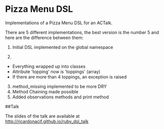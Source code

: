 Pizza Menu DSL
=========

Implementations of a Pizza Menu DSL for an ACTalk. 

There are 5 different implementations, the best version is the number 5 and here are the difference between them:

1. Initial DSL implemented on the global namespace
 
2. 
  - Everything wrapped up into classes
  - Attribute 'topping' now is 'toppings' (array)
  - If there are more than 4 toppings, an exception is raised

3. method_missing implemented to be more DRY
4. Method Chaining made possible
5. Added observations methods and print method

##Talk

The slides of the talk are available at http://ricardonacif.github.io/ruby_dsl_talk